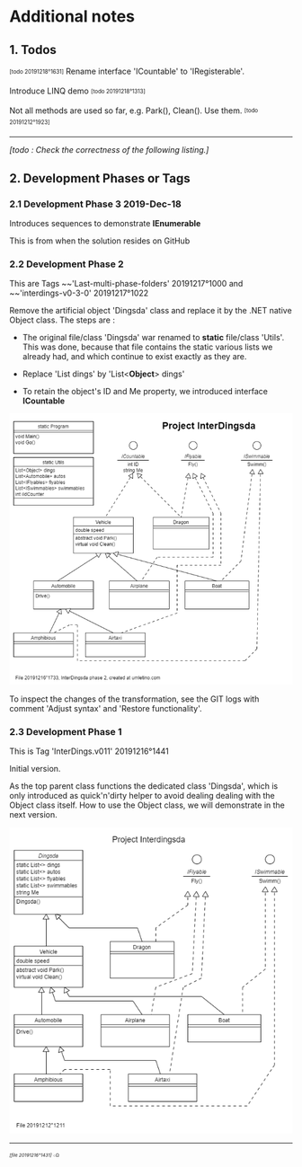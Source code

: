﻿# Additional notes

## 1. Todos

<sub><sup>[todo 20191218°1631]</sup></sub>
Rename interface 'ICountable' to 'IRegisterable'.

Introduce LINQ demo <sub><sup>[todo 20191218°1313]</sup></sub>

Not all methods are used so far, e.g. Park(), Clean(). Use them.
<sub><sup>[todo 20191212°1923]</sup></sub>

---

*[todo : Check the correctness of the following listing.]*

## 2. Development Phases or Tags

### 2.1 Development Phase 3 2019-Dec-18

Introduces sequences to demonstrate **IEnumerable**

This is from when the solution resides on GitHub

### 2.2 Development Phase 2

This are Tags ~~'Last-multi-phase-folders' 20191217°1000
and ~~'interdings-v0-3-0' 20191217°1022

Remove the artificial object 'Dingsda' class and replace it by the .NET native Object class.
The steps are :

- The original file/class 'Dingsda' war renamed to **static** file/class 'Utils'.
This was done, because that file contains the static various lists we already had,
and which continue to exist exactly as they are.

- Replace 'List<Dings> dings' by 'List<**Object**> dings'

- To retain the object's ID and Me property, we introduced interface **ICountable**

![Overview Project Interdingsda](./20191216o1733.interdingsda.uxf.png "Project Interdingsda Phase 2")

To inspect the changes of the transformation, see the GIT logs with
comment 'Adjust syntax' and 'Restore functionality'.

### 2.3 Development Phase 1

This is Tag 'InterDings.v011' 20191216°1441

Initial version.

As the top parent class functions the dedicated class 'Dingsda', which is
only introduced as quick'n'dirty helper to avoid dealing dealing with the
Object class itself. How to use the Object class, we will demonstrate in
the next version.

![Overview Project Interdingsda](./20191212o1211.interdingsda.uxf.png "Project Interdingsda Phase 1")

---

<sup><sub><sup>*[file 20191216°1431]* ܀Ω</sup></sub></sup>
